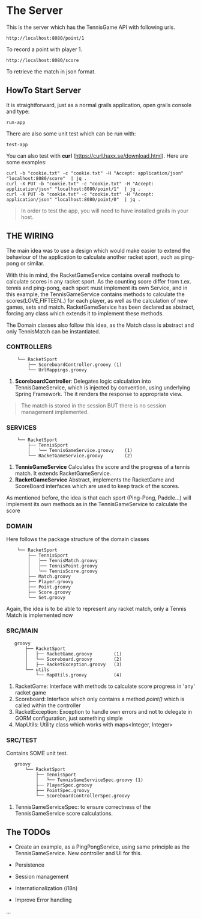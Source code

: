 # The Server

This is the server which has the TennisGame API with following urls.

    http://localhost:8080/point/1
    
To record a point with player 1.
    
    http://localhost:8080/score

To retrieve the match in json format.

## HowTo Start Server

It is straightforward, just as a normal grails application, open grails console and type:

    run-app
    
There are also some unit test which can be run with:

    test-app
    
You can also test with __curl__ (https://curl.haxx.se/download.html). Here are some examples:

    curl -b "cookie.txt" -c "cookie.txt" -H "Accept: application/json" "localhost:8080/score"  | jq .
    curl -X PUT -b "cookie.txt" -c "cookie.txt" -H "Accept: application/json" "localhost:8080/point/1"  | jq .
    curl -X PUT -b "cookie.txt" -c "cookie.txt" -H "Accept: application/json" "localhost:8080/point/0"  | jq .
    
> In order to test the app, you will need to have installed grails in your host. 
    
## THE WIRING

The main idea was to use a design which would make easier to extend the behaviour of the application to calculate another 
racket sport, such as ping-pong or similar.

With this in mind, the RacketGameService contains overall methods to calculate scores in any racket sport.
As the counting score differ from t.ex. tennis and ping-pong, each sport must implement its own Service, 
and in this example, the TennisGameService contains methods to calculate the scores(LOVE,FIFTEEN..) for each player,
 as well as the calculation of new games, sets and match.
RacketGameService has been declared as abstract, forcing any class which extends it to implement these methods.

The Domain classes also follow this idea, as the Match class is abstract and only TennisMatch can be instantiated.


###  CONTROLLERS

        └── RacketSport
            ├── ScoreboardController.groovy (1)
            └── UrlMappings.groovy 
            
1. **ScoreboardController**: Delegates logic calculation into TennisGameService, which is injected by convention, 
using underlying Spring Framework. The it renders the response to appropriate view. 

> The match is stored in the session BUT there is no session management implemented. 
    
###  SERVICES



        └── RacketSport
            ├── TennisSport
            │   └── TennisGameService.groovy    (1)
            └── RacketGameService.groovy        (2)


1.  **TennisGameService** Calculates the score and the progress of a tennis match. It extends RacketGameService.
1.  **RacketGameService** Abstract, implements the RacketGame and ScoreBoard interfaces which are used to keep track of 
the scores. 

As mentioned before, the idea is that each sport (Ping-Pong, Paddle...) will implement its own methods as in the 
TennisGameService to calculate the score


###  DOMAIN

Here follows the package structure of the domain classes


        └── RacketSport
            ├── TennisSport
            │   ├── TennisMatch.groovy
            │   ├── TennisPoint.groovy
            │   └── TennisScore.groovy
            ├── Match.groovy
            ├── Player.groovy
            ├── Point.groovy
            ├── Score.groovy
            └── Set.groovy
            
Again, the idea is to be able to represent any racket match, only a Tennis Match is implemented now
     
### SRC/MAIN
   
   
       groovy
           ├── RacketSport
           │   ├── RacketGame.groovy        (1)
           │   └── Scoreboard.groovy        (2)
           │   ├── RacketException.groovy   (3)
           └── utils
               └── MapUtils.groovy          (4)
        
1. RacketGame: Interface with methods to calculate score progress in 'any' racket game
1. Scoreboard: Interface which only contains a method _point()_ which is called within the controller
1. RacketException: Exception to handle own errors and not to delegate in GORM configuration, just something simple
1. MapUtils: Utility class which works with maps<Integer, Integer>
  
### SRC/TEST

Contains SOME unit test.
 
       groovy
           └── RacketSport
               ├── TennisSport
               │   └── TennisGameServiceSpec.groovy (1)
               ├── PlayerSpec.groovy
               ├── PointSpec.groovy
               └── ScoreboardControllerSpec.groovy
               
1. TennisGameServiceSpec: to ensure correctness of the TennisGameService score calculations. 
           
## The TODOs

* Create an example, as a  PingPongService, using same principle as the TennisGameService. New controller and UI for this.

* Persistence 

* Session management

* Internationalization (i18n) 

* Improve Error handling


...

<!--
    http-server -c-1 -o --cors
--->




